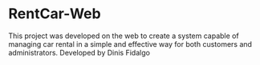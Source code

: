 # RentCar-Web
This project was developed on the web to create a system capable of managing car rental in a simple and effective way for both customers and administrators.
Developed by Dinis Fidalgo
